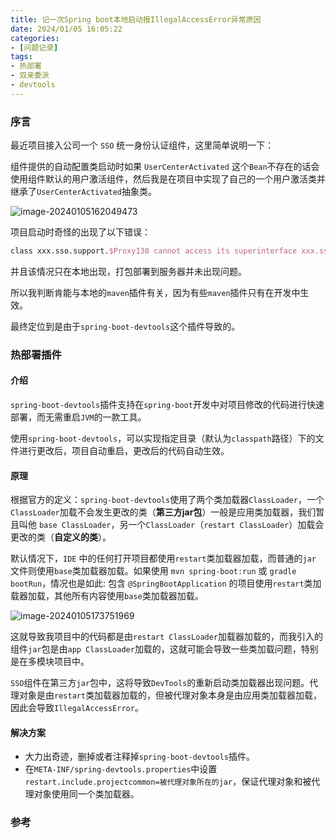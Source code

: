 ```yaml
---
title: 记一次Spring boot本地启动报IllegalAccessError异常原因
date: 2024/01/05 16:05:22
categories:
- [问题记录]
tags:
- 热部署
- 双亲委派
- devtools
---
```


### 序言

最近项目接入公司一个 `SSO` 统一身份认证组件，这里简单说明一下：

组件提供的自动配置类启动时如果 `UserCenterActivated` 这个`Bean`不存在的话会使用组件默认的用户激活组件，然后我是在项目中实现了自己的一个用户激活类并继承了`UserCenterActivated`抽象类。

![image-20240105162049473](https://image.seeyourface.cn/2024/01/image-20240105162049473.png)

项目启动时奇怪的出现了以下错误：

```tex
class xxx.sso.support.$Proxy130 cannot access its superinterface xxx.sso.support.AppRegistryInfo
```

并且该情况只在本地出现，打包部署到服务器并未出现问题。

所以我判断肯能与本地的`maven`插件有关，因为有些`maven`插件只有在开发中生效。

最终定位到是由于`spring-boot-devtools`这个插件导致的。



### 热部署插件

#### 介绍

`spring-boot-devtools`插件支持在`spring-boot`开发中对项目修改的代码进行快速部署，而无需重启`JVM`的一款工具。

使用`spring-boot-devtools`，可以实现指定目录（默认为`classpath`路径）下的文件进行更改后，项目自动重启，更改后的代码自动生效。



#### 原理

根据官方的定义：`spring-boot-devtools`使用了两个类加载器`ClassLoader`，一个`ClassLoader`加载不会发生更改的类（**第三方jar包**）一般是应用类加载器，我们暂且叫他 `base ClassLoader`，另一个`ClassLoader`（`restart ClassLoader`）加载会更改的类（**自定义的类**）。

默认情况下，`IDE` 中的任何打开项目都使用`restart`类加载器加载，而普通的`jar` 文件则使用`base`类加载器加载。如果使用 `mvn spring-boot:run` 或 `gradle bootRun`，情况也是如此: 包含 `@SpringBootApplication` 的项目使用`restart`类加载器加载，其他所有内容使用`base`类加载器加载。

![image-20240105173751969](https://image.seeyourface.cn/2024/01/image-20240105173751969.png)

这就导致我项目中的代码都是由`restart ClassLoader`加载器加载的，而我引入的组件`jar`包是由`app ClassLoader`加载的，这就可能会导致一些类加载问题，特别是在多模块项目中。

`SSO`组件在第三方`jar`包中，这将导致`DevTools`的重新启动类加载器出现问题。代理对象是由`restart`类加载器加载的，但被代理对象本身是由应用类加载器加载，因此会导致`IllegalAccessError`。

#### 解决方案

- 大力出奇迹，删掉或者注释掉`spring-boot-devtools`插件。
- 在`META-INF/spring-devtools.properties`中设置`restart.include.projectcommon=被代理对象所在的jar`，保证代理对象和被代理对象使用同一个类加载器。



### 参考

[^1]: https://docs.spring.io/spring-boot/docs/current/reference/htmlsingle/#using.devtools.diagnosing-classloading-issues

